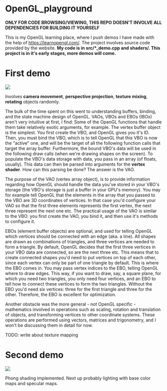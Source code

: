 # OpenGL_playground

**ONLY FOR CODE BROWSING/VIEWING, THIS REPO DOESN'T INVOLVE ALL DEPENDENCIES FOR BUILDING IT YOURSELF**

This is my OpenGL learning place, where I push demos I have made with the help of https://learnopengl.com/. The project involves source code provided by the website. **My code is in src/*_demo.cpp and shaders/. This project is in it's early stages, more demos will come.**

# First demo
![](https://github.com/Willecode/OpenGL_playground/blob/300d6c4c5e4c979e3984dc671672613facb80b16/movement_demo.gif)

Involves **camera movement**, **perspective projection**, **texture mixing**, **rotating** objects randomly.

The bulk of the time spent on this went to understanding buffers, binding, and the state machine design of OpenGL. VAOs, VBOs and EBOs (IBOs) aren't very intuitive at first, I find: Some of the OpenGL functions that handle them take relatively exotic arguments, for example. The vertex buffer object is the simplest. You first create the VBO, and OpenGL gives you it's ID. Then, you must bind the VBO, which is to tell OpenGL that this VBO is now the "active" one, and will be the target of all the following function calls that target the array buffer. Furthermore, the bound VBO's data will be used in the following draw calls (when we're drawing shapes on the screen). To populate the VBO's data storage with data, you pass in an array (of floats, usually). This data can then be parsed into arguments for the **vertex shader**. How can this parsing be done? The answer is the VAO.

The purpose of the VAO (vertex array object), is to provide information regarding how OpenGL should handle the data you've stored in your VBO's storage (the VBO's storage is just a buffer in your GPU's memory). You may for example tell OpenGL that the elements in the array that you passed to the VBO are 3D coordinates of vertices. In that case you'd configure your VAO so that the first three elements represents the first vertex, the next three represent the next one etc. The practical usage of the VAO is similar to the VBO: you first create the VAO, you bind it, and then use it's methods to configure it.

EBOs (element buffer objects) are optional, and used for telling OpenGL which vertices should be connected with an edge (aka. a line). All shapes are drawn as combinations of triangles, and three vertices are needed to form a triangle. By default, OpenGL decides that the first three vertices in your VBO data are connected, so are the next three etc. This means that to create connected shapes you'd need to put vertices on top of each other, since each vertex can only be part of one triangle by default. This is where the EBO comes in. You may pass vertex indices to the EBO, telling OpenGL where to draw edges. This way, if you want to draw, say, a square plane, for which you need two triangles, you only need four vertices, and an EBO to tell how to connect these vertices to form the two triangles. Without the EBO you'd need six vertices: three for the first triangle and three for the other. Therefore, the EBO is excellent for optimization.

Another obstacle was the more general - not OpenGL specific - mathematics involved in operations such as scaling, rotation and translation of objects, and transforming vertices to other coordinate systems. These operations are performed using vectors, matrices and trigonometry, and I won't be discussing them in detail for now.

TODO: write about texture mapping

# Second demo
![](https://github.com/Willecode/OpenGL_playground/blob/75e4ed820efb91bd4aa46a51afe44852a004c8d0/light_demo_early.gif)

Phong shading implemented. Next up probably lighting with base color maps and specular maps.
